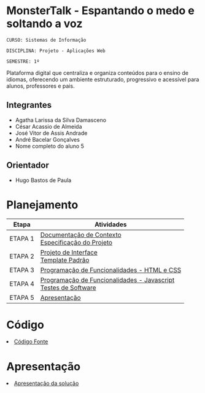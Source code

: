 # MonsterTalk - Espantando o medo e soltando a voz

`CURSO: Sistemas de Informação`

`DISCIPLINA: Projeto - Aplicações Web`

`SEMESTRE: 1º`

Plataforma digital que centraliza e organiza conteúdos para o ensino de idiomas, oferecendo um ambiente estruturado, progressivo e acessível para alunos, professores e pais.

## Integrantes

* Agatha Larissa da Silva Damasceno
* César Acassio de Almeida
* José Vitor de Assis Andrade
* André Bacelar Gonçalves
* Nome completo do aluno 5


## Orientador

* Hugo Bastos de Paula

# Planejamento

| Etapa         | Atividades |
|  :----:   | ----------- |
| ETAPA 1         |[Documentação de Contexto](docs/context.md) <br> [Especificação do Projeto](docs/especification.md) |
| ETAPA 2         |[Projeto de Interface](docs/interface.md) <br> [Template Padrão](docs/template.md) |
| ETAPA 3         |[Programação de Funcionalidades - HTML e CSS](docs/development.md) |
| ETAPA 4        |[Programação de Funcionalidades - Javascript](docs/development.md) <br> [Testes de Software ](docs/tests.md) |
| ETAPA 5         | [Apresentação](presentation/README.md) |

# Código

<li><a href="src/README.md"> Código Fonte</a></li>

# Apresentação

<li><a href="presentation/README.md"> Apresentação da solução</a></li>

